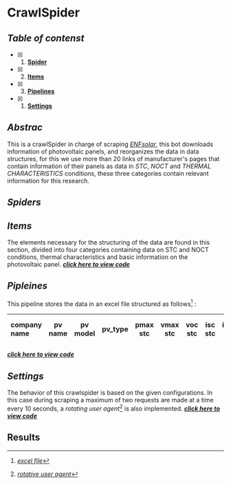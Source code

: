 # CrawlSpider

## ***Table of contenst***
- [X] 1. [**Spider**](https://github.com/manuelmj/Solar_IAMA/tree/main/ENF_scraper/ENF_scraper/spiders)
- [X] 2. [**Items**](https://github.com/manuelmj/Solar_IAMA/blob/main/ENF_scraper/ENF_scraper/items.py)
- [X] 3. [**Pipelines**](https://github.com/manuelmj/Solar_IAMA/blob/main/ENF_scraper/ENF_scraper/pipelines.py)
- [X] 1. [**Settings**](https://github.com/manuelmj/Solar_IAMA/blob/main/ENF_scraper/ENF_scraper/settings.py)

## ***Abstrac***
This is a crawlSpider in charge of scraping [_ENFsolar_](https://es.enfsolar.com), this bot downloads information of photovoltaic panels, and reorganizes the data in data structures, for this we use more than 20 links of manufacturer's pages that contain information of their panels as data in _STC_, _NOCT_ and _THERMAL CHARACTERISTICS_ conditions, these three categories contain relevant information for this research.

## ***Spiders***


## ***Items***
The elements necessary for the structuring of the data are found in this section, divided into four categories containing data on STC and NOCT conditions, thermal characteristics and basic information on the photovoltaic panel. [***click here to view code***](https://github.com/manuelmj/Solar_IAMA/blob/main/ENF_scraper/ENF_scraper/items.py)

## ***Pipleines***
This pipeline stores the data in an excel file structured as follows[^1] : 

|company name |pv name|pv model|pv_type|pmax stc|vmax stc|voc stc|isc stc|imax stc|efficiency stc|tolerance|pmax noct|vmax noct|voc noct|isc noct|imax noct|temp noct|temp range|temp pmax coef|temp voc coef|temp isc coef|
| :---|:---:|:---:| :---:|:---:|:---:|:---:|:---:|:---:|:---:|:---:|:---:|:---:|:---:|:---:|:---:|:---:|:---:|:---:|:---:|---:|

[***click here to view code***](https://github.com/manuelmj/Solar_IAMA/blob/main/ENF_scraper/ENF_scraper/pipelines.py)

## ***Settings***
The behavior of this crawlspider is based on the given configurations. In this case during scraping a maximum of two requests are made at a time every 10 seconds, a _rotating user agent_[^2] is also implemented. [***click here to view code***](https://github.com/manuelmj/Solar_IAMA/blob/main/ENF_scraper/ENF_scraper/settings.py)

## **Results**


[^1]: [_excel file_](https://github.com/manuelmj/Solar_IAMA/blob/main/ENF_scraper/ENF_scraper/enfsolar_datasheet.xlsx) 
[^2]: [_rotative user agent_]()
